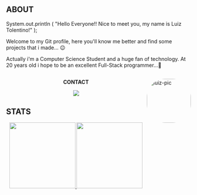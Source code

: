 ## ABOUT

System.out.println ( "Hello Everyone!! Nice to meet you, my name is Luiz Tolentino!" );

Welcome to my Git profile, here you'll know me better and find some projects that i made... 😉

Actually i'm a Computer Science Student and a huge fan of technology.
At 20 years old i hope to be an excellent Full-Stack programmer...🤯

##

<div>
 <img align="right" alt="luiz-pic" height="120"  style="border-radius:50px;" src="https://user-images.githubusercontent.com/66320220/177435633-829c0903-56dc-4e5c-92e7-ce0ce716a2bd.jpg">
</div>

<div align="center">
<strong>CONTACT</strong>
<p></p>
</div>


<div align="center">
  <a href="https://beacons.ai/luiztolentino" target="_blank"> <img src="https://img.shields.io/badge/website-000000?style=for-the-badge&logo=About.me&logoColor=white"></a>
  
</div>

## STATS

<div align="center">
  <a href="https://github.com/tolentino15">
  <img height="180em" src="https://github-readme-stats.vercel.app/api?username=tolentino15&show_icons=true&theme=chartreuse-dark&include_all_commits=true&count_private=true"/>
  <img height="180em" src="https://github-readme-stats.vercel.app/api/top-langs/?username=tolentino15&layout=compact&langs_count=7&theme=chartreuse-dark"/>
</div>

